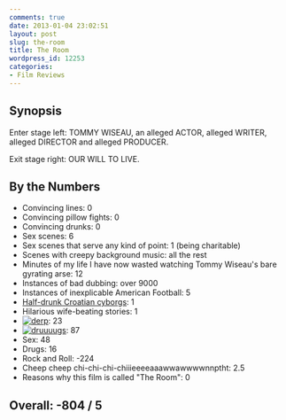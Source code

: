 ```yaml
---
comments: true
date: 2013-01-04 23:02:51
layout: post
slug: the-room
title: The Room
wordpress_id: 12253
categories:
- Film Reviews
---
```


## Synopsis


Enter stage left: TOMMY WISEAU, an alleged ACTOR, alleged WRITER, alleged DIRECTOR and alleged PRODUCER.

Exit stage right: OUR WILL TO LIVE.


## By the Numbers
  * Convincing lines: 0
  * Convincing pillow fights: 0
  * Convincing drunks: 0
  * Sex scenes: 6
  * Sex scenes that serve any kind of point: 1 (being charitable)
  * Scenes with creepy background music: all the rest
  * Minutes of my life I have now wasted watching Tommy Wiseau's bare gyrating arse: 12
  * Instances of bad dubbing: over 9000
  * Instances of inexplicable American Football: 5
  * [Half-drunk Croatian cyborgs](http://www.imdb.com/title/tt0368226/reviews?start=1): 1
  * Hilarious wife-beating stories: 1
  * [![derp](http://files.ianrenton.com/sites/filmreviews/the-room/derp.png)](http://files.ianrenton.com/sites/filmreviews/the-room/derp.png): 23
  * [![druuuugs](http://files.ianrenton.com/sites/filmreviews/the-room/druuuugs.png)](http://files.ianrenton.com/sites/filmreviews/the-room/druuuugs.png): 87
  * Sex: 48
  * Drugs: 16
  * Rock and Roll: -224
  * Cheep cheep chi-chi-chi-chiiieeeeaaawwawwwwnnptht: 2.5
  * Reasons why this film is called "The Room": 0

## Overall: -804 / 5
